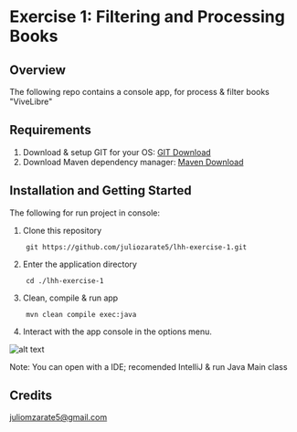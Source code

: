 # Exercise 1: Filtering and Processing Books

## Overview
The following repo contains a console app, for process & filter books "ViveLibre"

## Requirements

1. Download & setup GIT for your OS: [GIT Download](https://git-scm.com/)
3. Download Maven dependency manager: [Maven Download](https://maven.apache.org/download.cgi)

## Installation and Getting Started
The following for run project in console:

1. Clone this repository

```shell
	git https://github.com/juliozarate5/lhh-exercise-1.git
```

2. Enter the application directory

```shell
	cd ./lhh-exercise-1
```

3. Clean, compile & run app

```shell
	mvn clean compile exec:java
```

4. Interact with the app console in the options menu.

![alt text](https://github.com/[username]/[reponame]/tree/main/src/main/resources/Screenshot_1.png?raw=true)

Note: You can open with a IDE; recomended IntelliJ & run Java Main class

## Credits

juliomzarate5@gmail.com